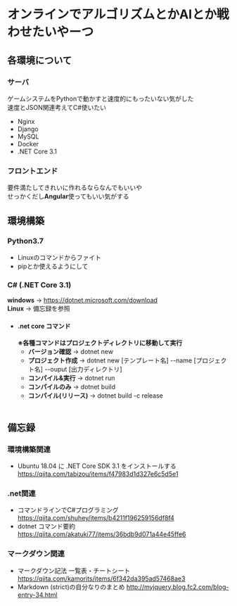 # オンラインでアルゴリズムとかAIとか戦わせたいやーつ

## 各環境について
### サーバ
ゲームシステムをPythonで動かすと速度的にもったいない気がした<br>
速度とJSON関連考えてC#使いたい
- Nginx
- Django
- MySQL
- Docker
- .NET Core 3.1

### フロントエンド
要件満たしてきれいに作れるならなんでもいいや<br>
せっかくだし**Angular**使ってもいい気がする

## 環境構築
### Python3.7
- Linuxのコマンドからファイト
- pipとか使えるようにして

### C# (.NET Core 3.1)
**windows** → https://dotnet.microsoft.com/download <br>
**Linux**   → 備忘録を参照

- #### .net core コマンド
	**※各種コマンドはプロジェクトディレクトリに移動して実行**
	- **バージョン確認** → dotnet new 
	- **プロジェクト作成** → dotnet new [テンプレート名] --name [プロジェクト名] --ouput [出力ディレクトリ]
	- **コンパイル&実行** → dotnet run
	- **コンパイルのみ** → dotnet build
	- **コンパイル(リリース)** → dotnet build -c release
<br><br>

## 備忘録
### 環境構築関連
- Ubuntu 18.04 に .NET Core SDK 3.1 をインストールする
https://qiita.com/tabizou/items/f47983d1d327e6c5d5e1

### .net関連
- コマンドラインでC#プログラミング
https://qiita.com/shuhey/items/b4211f196259156df8f4
- dotnet コマンド要約
https://qiita.com/akatuki77/items/36bdb9d071a44e45ffe6

### マークダウン関連
- マークダウン記法 一覧表・チートシート
https://qiita.com/kamorits/items/6f342da395ad57468ae3
- Markdown (strict)の自分なりのまとめ
http://myjquery.blog.fc2.com/blog-entry-34.html


